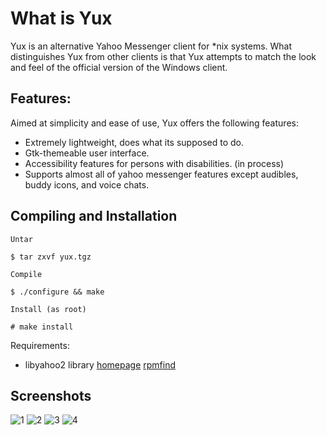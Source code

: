 # What is Yux

Yux is an alternative Yahoo Messenger client for *nix systems. What distinguishes Yux from other clients is that Yux attempts to match the look and feel of the official version of the Windows client.

## Features:

Aimed at simplicity and ease of use, Yux offers the following features:

- Extremely lightweight, does what its supposed to do.
- Gtk-themeable user interface.
- Accessibility features for persons with disabilities. (in process)
- Supports almost all of yahoo messenger features except audibles, buddy icons, and voice chats.

## Compiling and Installation

    Untar

    $ tar zxvf yux.tgz

    Compile

    $ ./configure && make

    Install (as root)

    # make install

Requirements:
- libyahoo2 library [homepage](http://libyahoo2.sourceforge.net/) [rpmfind](http://rpmfind.net/linux/rpm2html/search.php?query=libyahoo2)

## Screenshots
![1](https://user-images.githubusercontent.com/12790/174683214-7c316d58-8490-4a9d-86b0-92b4a5899b8b.jpg)
![2](https://user-images.githubusercontent.com/12790/174683226-834db497-3127-4f49-addc-544b52bc2a0a.jpg)
![3](https://user-images.githubusercontent.com/12790/174683242-4e4c124d-46e9-462b-910a-394345b659d8.jpg)
![4](https://user-images.githubusercontent.com/12790/174683247-7a7e74d6-8ef6-4dbe-a8d1-936000748e40.jpg)

